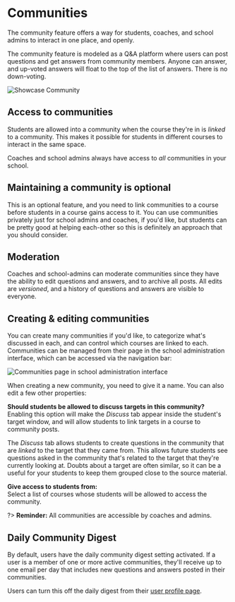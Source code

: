 # Communities

The community feature offers a way for students, coaches, and school admins to interact in one place, and openly.

The community feature is modeled as a Q&A platform where users can post questions and get answers from community members. Anyone can answer, and up-voted answers will float to the top of the list of answers. There is no down-voting.

![Showcase Community](https://res.cloudinary.com/sv-co/image/upload/v1574169439/pupilfirst_documentation/communities/community_showcase_800_b1kae0.png)

## Access to communities

Students are allowed into a community when the course they're in is _linked_ to a community. This makes it possible for students in different courses to interact in the same space.

Coaches and school admins always have access to _all_ communities in your school.

## Maintaining a community is optional

This is an optional feature, and you need to link communities to a course before students in a course gains access to it. You can use communities privately just for school admins and coaches, if you'd like, but students can be pretty good at helping each-other so this is definitely an approach that you should consider.

## Moderation

Coaches and school-admins can moderate communities since they have the ability to edit questions and answers, and to archive all posts. All edits are _versioned_, and a history of questions and answers are visible to everyone.

## Creating & editing communities

You can create many communities if you'd like, to categorize what's discussed in each, and can control which courses are linked to each. Communities can be managed from their page in the school administration interface, which can be accessed via the navigation bar:

![Communities page in school administration interface](https://res.cloudinary.com/sv-co/image/upload/v1574232988/pupilfirst_documentation/communities/communities_page_cn1kig.png)

When creating a new community, you need to give it a name. You can also edit a few other properties:

**Should students be allowed to discuss targets in this community?**\
Enabling this option will make the _Discuss_ tab appear inside the student's target window, and will allow students to link targets in a course to community posts.

The _Discuss_ tab allows students to create questions in the community that are _linked_ to the target that they came from. This allows future students see questions asked in the community that's related to the target that they're currently looking at. Doubts about a target are often similar, so it can be a useful for your students to keep them grouped close to the source material.

**Give access to students from:**\
Select a list of courses whose students will be allowed to access the community.

?> **Reminder:** All communities are accessible by coaches and admins.

## Daily Community Digest

By default, users have the daily community digest setting activated. If a user is a member of one or more active communities, they'll receive up to one email per day that includes new questions and answers posted in their communities.

Users can turn this off the daily digest from their [user profile page](/users?id=user-profile).
